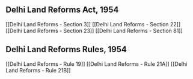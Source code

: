 ## Delhi Land Reforms Act, 1954

[[Delhi Land Reforms - Section 3]]
[[Delhi Land Reforms - Section 22]]
[[Delhi Land Reforms - Section 23]]
[[Delhi Land Reforms - Section 81]]


## Delhi Land Reforms Rules, 1954
[[Delhi Land Reforms - Rule 19]]
[[Delhi Land Reforms - Rule 21A]]
[[Delhi Land Reforms - Rule 21B]]